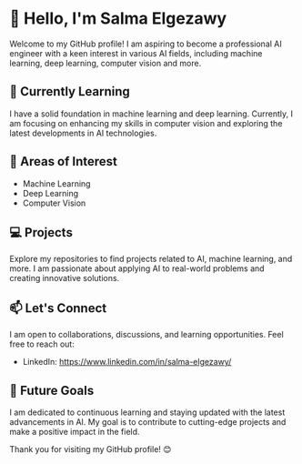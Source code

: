 # 👋 Hello, I'm Salma Elgezawy

Welcome to my GitHub profile! I am aspiring to become a professional AI engineer with a keen interest in various AI fields, including machine learning, deep learning, computer vision and more.

## 🌱 Currently Learning

I have a solid foundation in machine learning and deep learning. Currently, I am focusing on enhancing my skills in computer vision and exploring the latest developments in AI technologies.

## 👀 Areas of Interest

- Machine Learning
- Deep Learning
- Computer Vision

## 💻 Projects

Explore my repositories to find projects related to AI, machine learning, and more. I am passionate about applying AI to real-world problems and creating innovative solutions.

## 📫 Let's Connect

I am open to collaborations, discussions, and learning opportunities. Feel free to reach out:

- LinkedIn: https://www.linkedin.com/in/salma-elgezawy/

## 🚀 Future Goals

I am dedicated to continuous learning and staying updated with the latest advancements in AI. My goal is to contribute to cutting-edge projects and make a positive impact in the field.

Thank you for visiting my GitHub profile! 😊
